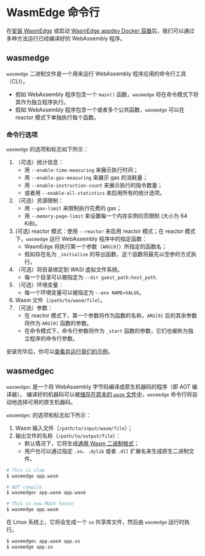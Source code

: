 # WasmEdge 命令行

在[安装 WasmEdge](install.md) 或启动 [WasmEdge appdev Docker 容器](docker.md)后，我们可以通过多种方法运行已经编译好的 WebAssembly 程序。

## wasmedge

`wasmedge` 二进制文件是一个用来运行 WebAssembly 程序应用的命令行工具（CLI）。

- 假如 WebAssembly 程序包含一个 `main()` 函数，`wasmedge` 将在命令模式下将其作为独立程序执行。
- 假如 WebAssembly 程序包含一个或者多个公共函数，`wasmedge` 可以在 reactor 模式下单独执行每个函数。

### 命令行选项

`wasmedge` 的选项和标志如下所示：

1. （可选）统计信息：
   - 用 `--enable-time-measuring` 来展示执行时间；
   - 用 `--enable-gas-measuring` 来展示 gas 的消耗量；
   - 用 `--enable-instruction-count` 来展示执行的指令数量；
   - 或者用 `--enable-all-statistics` 来启用所有的统计选项。
2. （可选）资源限制：
   - 用 `--gas-limit` 来限制执行花费的 gas；
   - 用 `--memory-page-limit` 来设置每一个内存实例的页限制 (大小为 64 KiB)。
3. (可选) reactor 模式：使用 `--reactor` 来启用 reactor 模式；在 reactor 模式下，`wasmedge` 运行 WebAssembly 程序中的指定函数：
   - WasmEdge 将执行第一个参数（`ARG[0]`）所指定的函数名；
   - 假如存在名为 `_initialize` 的导出函数，这个函数将最先以空参的方式执行。
4. （可选）将目录绑定到 WASI 虚拟文件系统。
   - 每一个目录可以被指定为 `--dir guest_path:host_path`.
5. （可选）环境变量：
   - 每一个环境变量可以被指定为 `--env NAME=VALUE`。
6. Wasm 文件（`/path/to/wasm/file`）。
7. （可选）参数：
   - 在 reactor 模式下，第一个参数将作为函数的名称，`ARG[0]` 后的其余参数将作为 `ARG[0]` 函数的参数。
   - 在命令模式下，命令行参数将作为 `_start` 函数的参数，它们也被称为独立程序的命令行参数。

安装完毕后，你可以[查看并运行我们的示例](../index.md)。

## wasmedgec

`wasmedgec` 是一个将 WebAssembly 字节码编译成原生机器码的程序（即 AOT 编译器）。
编译好的机器码可以被[储存在原本的 `wasm` 文件中](universal.md)，`wasmedge` 命令行将自动地选择可用的原生机器码。

`wasmedgec` 的选项和标志如下所示：

1. Wasm 输入文件（`/path/to/input/wasm/file`）；
2. 输出文件的名称（`/path/to/output/file`）：
   - 默认情况下，它将生成[通用 Wasm 二进制格式](universal.md)；
   - 用户也可以通过指定 `.so`、`.dylib` 或者 `.dll` 扩展名来生成原生二进制文件。

```bash
# This is slow
$ wasmedge app.wasm

# AOT compile
$ wasmedgec app.wasm app.wasm

# This is now MUCH faster
$ wasmedge app.wasm
```

在 Linux 系统上，它将会生成一个 `so` 共享库文件，然后由 `wasmedge` 运行时执行。

```bash
$ wasmedgec app.wasm app.so
$ wasmedge app.so
```
